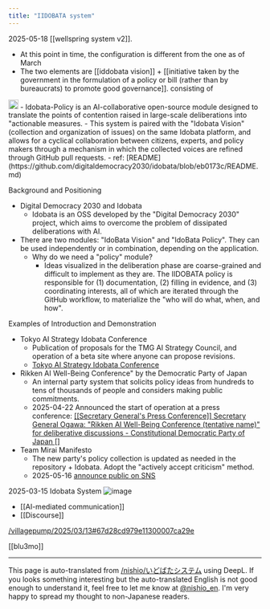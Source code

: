 ```yaml
---
title: "IIDOBATA system"
---
```


2025-05-18 [[wellspring system v2]].
- At this point in time, the configuration is different from the one as of March
- The two elements are [[iddobata vision]] + [[initiative taken by the government in the formulation of a policy or bill (rather than by bureaucrats) to promote good governance]]. consisting of
<img src='https://scrapbox.io/api/pages/nishio-en/o3/icon' alt='o3.icon' height="19.5"/>
- Idobata-Policy is an AI-collaborative open-source module designed to translate the points of contention raised in large-scale deliberations into "actionable measures.
- This system is paired with the "Idobata Vision" (collection and organization of issues) on the same Idobata platform, and allows for a cyclical collaboration between citizens, experts, and policy makers through a mechanism in which the collected voices are refined through GitHub pull requests.
    - ref: [README](https://github.com/digitaldemocracy2030/idobata/blob/eb0173c/README.md)

Background and Positioning
- Digital Democracy 2030 and Idobata
    - Idobata is an OSS developed by the "Digital Democracy 2030" project, which aims to overcome the problem of dissipated deliberations with AI.
- There are two modules: "IdoBata Vision" and "IdoBata Policy". They can be used independently or in combination, depending on the application.
    - Why do we need a "policy" module?
        - Ideas visualized in the deliberation phase are coarse-grained and difficult to implement as they are. The IIDOBATA policy is responsible for (1) documentation, (2) filling in evidence, and (3) coordinating interests, all of which are iterated through the GitHub workflow, to materialize the "who will do what, when, and how".

Examples of Introduction and Demonstration
- Tokyo AI Strategy Idobata Conference
    - Publication of proposals for the TMG AI Strategy Council, and operation of a beta site where anyone can propose revisions.
    - [Tokyo AI Strategy Idobata Conference](https://2025ai.takahiroanno.com/)
- Rikken AI Well-Being Conference" by the Democratic Party of Japan
    - An internal party system that solicits policy ideas from hundreds to tens of thousands of people and considers making public commitments.
    - 2025-04-22 Announced the start of operation at a press conference: [[[Secretary General's Press Conference]] Secretary General Ogawa: "Rikken AI Well-Being Conference (tentative name)" for deliberative discussions - Constitutional Democratic Party of Japan []](https://cdp-japan.jp/news/20250422_9145)
- Team Mirai Manifesto
    - The new party's policy collection is updated as needed in the repository + Idobata. Adopt the "actively accept criticism" method.
    - 2025-05-16 [announce public on SNS](https://x.com/takahiroanno/status/1923253426747736186)





2025-03-15 Idobata System
![image](https://gyazo.com/46f3b5e4bfc5c3a21a00ebd01f22176e/thumb/1000)
- [[AI-mediated communication]]
- [[Discourse]]

[/villagepump/2025/03/13#67d28cd979e11300007ca29e](https://scrapbox.io/villagepump/2025/03/13#67d28cd979e11300007ca29e)

[[blu3mo]]

---
This page is auto-translated from [/nishio/いどばたシステム](https://scrapbox.io/nishio/いどばたシステム) using DeepL. If you looks something interesting but the auto-translated English is not good enough to understand it, feel free to let me know at [@nishio_en](https://twitter.com/nishio_en). I'm very happy to spread my thought to non-Japanese readers.